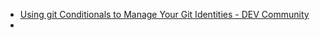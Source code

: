 - [Using git Conditionals to Manage Your Git Identities - DEV Community](https://dev.to/implosion/using-git-conditionals-to-manage-your-git-identities-3664?utm_medium=erik.in&utm_source=twitter)
-